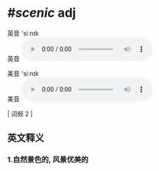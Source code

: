 # ***\#scenic*** adj
英音 'siːnɪk  
英音
<audio src="./media/scenic1.aac" controls="controls"></audio>

美音 'siːnɪk  
美音
<audio src="./media/scenic2.aac" controls="controls"></audio>



| 词频 2 |  

英文释义
---
### 1.**自然景色的, 风景优美的**  


